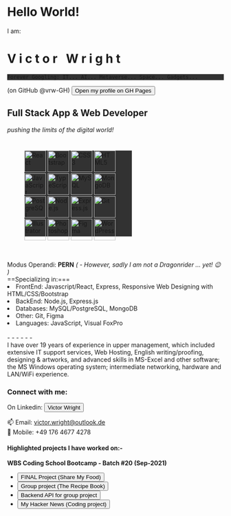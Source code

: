 # Hello World! 
I am: 
<h1> V i c t o r &nbsp;  W r i g h t</h1>

<div style="background-color: rgb(50, 50, 50);">

``Forever Googling: IT... AI... Metaverse... Space... Gadgets...
``

</div>
(on GitHub @vrw-GH) <a href="https://vrw-gh.github.io/vrw-GH/" target="_blank">
    <button>Open my profile on GH Pages</button>
</a>
<h2>Full Stack App & Web Developer </h2>
<i>pushing the limits of the digital world!</i>
<div style="margin: 40px; background-color: rgb(50, 50, 50); width:250px; height:200px">
<img src="https://profilinator.rishav.dev/skills-assets/react-original-wordmark.svg" alt="React" height="50" />  
<img  src="https://profilinator.rishav.dev/skills-assets/bootstrap-plain.svg" alt="Bootstrap" height="50" />  
<img  src="https://profilinator.rishav.dev/skills-assets/css3-original-wordmark.svg" alt="CSS3" height="50" />  
<img  src="https://profilinator.rishav.dev/skills-assets/html5-original-wordmark.svg" alt="HTML5" height="50" />  
<img  src="https://profilinator.rishav.dev/skills-assets/javascript-original.svg" alt="JavaScript" height="50" />  
<img src="https://profilinator.rishav.dev/skills-assets/typescript-original.svg" alt="TypeScript" height="50" />  
<img  src="https://profilinator.rishav.dev/skills-assets/mysql-original-wordmark.svg" alt="MySQL" height="50" />  
<img src="https://profilinator.rishav.dev/skills-assets/mongodb-original-wordmark.svg" alt="MongoDB" height="50" />  
<img src="https://profilinator.rishav.dev/skills-assets/postgresql-original-wordmark.svg" alt="PostgreSQL" height="50" />  
<img  src="https://profilinator.rishav.dev/skills-assets/nodejs-original-wordmark.svg" alt="Node.js" height="50" />  
<img  src="https://profilinator.rishav.dev/skills-assets/express-original-wordmark.svg" alt="Express.js" height="50" />  
<img src="https://profilinator.rishav.dev/skills-assets/git-scm-icon.svg" alt="Git" height="50" />  
<img src="https://profilinator.rishav.dev/skills-assets/adobe_illustrator-icon.svg" alt="Illustrator" height="50" />  
<img  src="https://profilinator.rishav.dev/skills-assets/photoshop-plain.svg" alt="Photoshop" height="50" />  
<img  src="https://profilinator.rishav.dev/skills-assets/figma-icon.svg" alt="Figma" height="50" />  
<img  src="https://profilinator.rishav.dev/skills-assets/wordpress.png" alt="WordPress" height="50" />  
</div>
<br/>
Modus Operandi: <strong>PERN</strong> <i>( - However, sadly I am not a Dragonrider ... yet! 😉 )</i>
<br/>
==Specializing in:===
<li>FrontEnd: Javascript/React, Express, Responsive Web Designing with HTML/CSS/Bootstrap </li>
<li>BackEnd: Node.js, Express.js</li>
<li>Databases: MySQL/PostgreSQL, MongoDB</li>
<li>Other: Git, Figma</li>
<li>Languages: JavaScript, Visual FoxPro</li>
<br/>
- - - - - -
<br/>
I have over 19 years of experience in upper management, which included extensive IT support services, Web Hosting, English writing/proofing, designing & artworks, and advanced skills in MS-Excel and other software; the MS Windows operating system; intermediate networking, hardware and LAN/WiFi experience.

<h3>Connect with me:</h3>
On Linkedin: <a href="https://www.linkedin.com/in/victor-r-wright/" target="_blank">
    <button>Victor Wright</button>
</a>

📫 Email: victor.wright@outlook.de
<br/>
📲 Mobile: +49 176 4677 4278


<h4>Highlighted projects I have worked on:-</h4>
<strong>WBS Coding School Bootcamp - Batch #20 (Sep-2021)</strong>
<ul>
<li><a href="https://github.com/vrw-GH/final-project-wd020" target="_blank">
    <button>FINAL Project (Share My Food)</button>
</a></li>
<li><a href="https://github.com/vrw-GH/vw_my-recipe-book" target="_blank">
    <button>Group project (The Recipe Book)</button>
</a></li>
<li><a href="https://github.com/vrw-GH/sharemyfood-backend" target="_blank">
    <button>Backend API for group project</button>
</a></li>
<li><a href="https://github.com/vrw-GH/hacker-news" target="_blank">
    <button>My Hacker News (Coding project)</button>
</a></li>
</ul>
    
<!---
vrw-GH/vrw-GH is a ✨ special ✨ repository because its `README.md` (this file) appears on your GitHub profile.
You can click the Preview link to take a look at your changes.
--->

